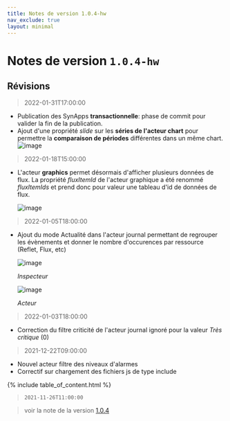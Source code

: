 ```yaml
---
title: Notes de version 1.0.4-hw
nav_exclude: true
layout: minimal
---
```


# Notes de version `1.0.4-hw`

## Révisions

> 2022-01-31T17:00:00

- Publication des SynApps **transactionnelle**: phase de commit pour valider la fin de la publication.
- Ajout d'une propriété _slide_ sur les **séries de l'acteur chart** pour permettre la **comparaison de périodes** différentes dans un même chart.
  ![image](https://user-images.githubusercontent.com/9974702/151934995-5ec17686-0ce3-4ea9-bbd8-31a6dc444cb8.png)

> 2022-01-18T15:00:00

- L'acteur **graphics** permet désormais d'afficher plusieurs données de flux. La propriété _fluxItemId_ de l'acteur graphique a été renommé _fluxItemIds_ et prend donc pour valeur une tableau d'id de données de flux.

  ![image](https://user-images.githubusercontent.com/9974702/149958143-fe0be82a-fc3c-4c6f-b203-6fde9c3ea770.png)

> 2022-01-05T18:00:00
- Ajout du mode Actualité dans l'acteur journal permettant de regrouper les évènements et donner le nombre d'occurences par ressource (Reflet, Flux, etc) 
  
  ![image](https://user-images.githubusercontent.com/9974702/148261839-e8b52643-fbb0-4a82-8981-e5b9df200d48.png)
  
  _Inspecteur_
  
  ![image](https://user-images.githubusercontent.com/9974702/148261671-ec956743-c667-44df-bbf0-73290dd3c4d9.png)
  
  _Acteur_

> 2022-01-03T18:00:00
- Correction du filtre criticité de l'acteur journal ignoré pour la valeur _Très critique_ (0)

> 2021-12-22T09:00:00
- Nouvel acteur filtre des niveaux d'alarmes
- Correctif sur chargement des fichiers js de type include

{% include table_of_content.html %}

> `2021-11-26T11:00:00`


> voir la note de la version [1.0.4](./1.0.4.md)

